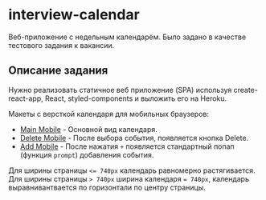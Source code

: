 # interview-calendar

Веб-приложение с недельным календарём. Было задано в качестве тестового задания к вакансии.

## Описание задания
Нужно реализовать статичное веб приложение (SPA) используя create-react-app, React, styled-components и выложить его на Heroku.

Макеты c версткой календаря для мобильных браузеров:

* [Main Mobile](img/1.%20Main%20Mobile%402x.png) - Основной вид календаря.
* [Delete Mobile](img/2.%20Delete%20Mobile@2x.png) - После выбора события, появляется кнопка Delete.
* [Add Mobile](img/3.%20Add%20Mobile@2x.png) - После нажатия `+` появляется стандартный попап (функция `prompt`) добавления события.

Для ширины страницы `<= 740px` календарь равномерно растягивается. Для ширины страницы `> 740px` ширина календаря `= 740px`, календарь выравнивантвается по горизонтали по центру страницы.
